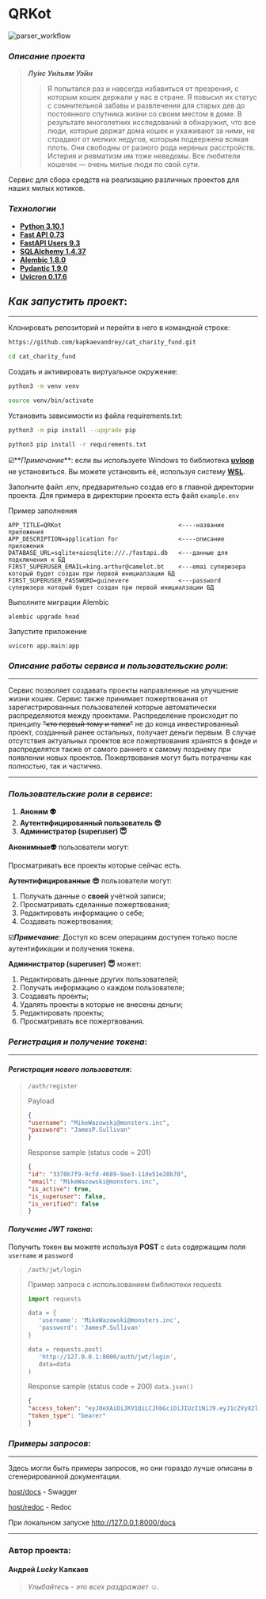 # QRKot

![parser_workflow](https://github.com/kapkaevandrey/cat_charity_fund/actions/workflows/test_workflow.yml/badge.svg)

### _Описание проекта_
> ***Лу́ис Уи́льям Уэ́йн***
>>Я попытался раз и навсегда избавиться от презрения, 
> с которым кошек держали у нас в стране. Я повысил их статус с сомнительной забавы и 
> развлечения для старых дев до постоянного спутника жизни со своим местом в доме. 
> В результате многолетних исследований я обнаружил, что все люди, 
> которые держат дома кошек и ухаживают за ними, не страдают от мелких недугов, 
> которым подвержена всякая плоть. Они свободны от разного рода нервных расстройств. 
> Истерия и ревматизм им тоже неведомы. 
> Все любители кошечек — очень милые люди по свой сути.
>>
Сервис для сбора средств на реализацию различных проектов для наших милых котиков.

### _Технологии_
 - __[Python 3.10.1](https://docs.python.org/3/)__
 - __[Fast API 0.73](https://fastapi.tiangolo.com/)__
 - __[FastAPI Users 9.3](https://fastapi-users.github.io/fastapi-users/9.3/)__
 - __[SQLAlchemy 1.4.37](https://www.sqlalchemy.org/)__
 - __[Alembic 1.8.0](https://alembic.sqlalchemy.org/en/latest/)__
 - __[Pydantic 1.9.0](https://alembic.sqlalchemy.org/en/latest/)__
 - __[Uvicron 0.17.6](https://www.uvicorn.org/)__

## _Как запустить проект_:
________________________________________

Клонировать репозиторий и перейти в него в командной строке:

```bash
https://github.com/kapkaevandrey/cat_charity_fund.git
```

```bash
cd cat_charity_fund
```

Cоздать и активировать виртуальное окружение:

```bash
python3 -m venv venv
```

```bash
source venv/bin/activate
```

Установить зависимости из файла requirements.txt:

```bash
python3 -m pip install --upgrade pip
```

```bash
python3 pip install -r requirements.txt
```
☑️**_Примечание_**: если вы используете Windows то библиотека **[uvloop](https://uvloop.readthedocs.io/)** не установиться.
Вы можете установить её, используя систему **[WSL](https://docs.microsoft.com/en-us/windows/wsl/install)**.

Заполните файл .env, предварительно создав его в главной директории проекта. Для примера в директории проекта есть файл ```example.env```

Пример заполнения
```
APP_TITLE=QRKot                                 <----название приложения
APP_DESCRIPTION=application for                 <----описание приложения
DATABASE_URL=sqlite+aiosqlite:///./fastapi.db   <---данные для подключения к БД
FIRST_SUPERUSER_EMAIL=king.arthur@camelot.bt    <---emai суперюзера который будет создан при первой инициалзации БД
FIRST_SUPERUSER_PASSWORD=guinevere              <---password суперюзера который будет создан при первой инициалзации БД
```

Выполните миграции Alembic
```shell
alembic upgrade head
```
Запустите приложение
```shell
uvicorn app.main:app
```

### _Описание работы сервиса и пользовательские роли_:
__________________________________________
Сервис позволяет создавать проекты направленные на улучшение жизни кошек. Сервис также принимает пожертвования от зарегистрированных
пользователей которые автоматически распределяются между проектами. Распределение происходит по принципу ~~"кто первый тому и тапки"~~
не до конца инвестированный проект, созданный ранее остальных, получает деньги первым.
В случае отсутствия актуальных проектов все пожертвования хранятся в фонде и распределятся также от самого раннего к самому позднему
при появлении новых проектов. Пожертвования могут быть потрачены как полностью, так и частично.
_______________________________________________________
### _Пользовательские роли в сервисе_:
1. **Аноним :alien:**
2. **Аутентифицированный пользователь :sunglasses:**
3. **Администратор (superuser) :innocent:**

**Анонимные:alien:** пользователи могут:

Просматривать все проекты которые сейчас есть.

**Аутентифицированные :sunglasses:** пользователи могут:
1. Получать данные о **своей** учётной записи;
2. Просматривать сделанные пожертвования;
3. Редактировать информацию о себе;
4. Создавать пожертвования;

☑️***Примечание***: Доступ ко всем операциям доступен только после аутентификации и получения токена.

**Администратор (superuser)  :innocent:** может:
1. Редактировать данные других пользователей;
2. Получать информацию о каждом пользователе;
3. Создавать проекты;
4. Удалять проекты в которые не внесены деньги;
5. Редактировать проекты;
6. Просматривать все пожертвования.

### _Регистрация и получение токена_:
______________________________________
#### _Регистрация нового пользователя_:
>```/auth/register```
>
>Payload
>```json
>{
>"username": "MikeWazowski@monsters.inc",
>"password": "JamesP.Sullivan"
>}
>```
>Response sample (status code = 201)
>```json
>{
>"id": "3370b7f9-9cfd-4689-9ae3-11de51e28b70",
>"email": "MikeWazowski@monsters.inc",
>"is_active": true,
>"is_superuser": false,
>"is_verified": false
>}
>```
#### _Получение JWT токена_:
Получить токен вы можете используя **POST** с ```data``` содержащим поля ```username``` и ```password```
>```/auth/jwt/login```
>
>Пример запроса с использованием библиотеки requests
>```python
>import requests
>
>data = {
>    'username': 'MikeWazowski@monsters.inc',
>    'password': 'JamesP.Sullivan'
>}
>
>data = requests.post(
>    'http://127.0.0.1:8000/auth/jwt/login',
>    data=data
>)
>```
>Response sample (status code = 200) ```data.json()```
> ```json lines
> {
> "access_token": "eyJ0eXAiOiJKV1QiLCJhbGciOiJIUzI1NiJ9.eyJ1c2VyX2lkIjoiMzM3MGI3ZjktOWNmZC00Njg5LTlhZTMtMTFkZTUxZTI4YjcwIiwiYXVkIjpbImZhc3RhcGktdXNlcnM6YXV0aCJdLCJleHAiOjE2NTQzNzExMzR9.ZmyiCND1aH2x0d29tFgn3inlF_Fmi2tywMVJLZgt2BM",
> "token_type": "bearer"
> }


### _Примеры запросов_:
_________________________________
Здесь могли быть примеры запросов, но они гораздо лучше описаны в сгенерированной документации. 

[host/docs]() - Swagger 

[host/redoc]() - Redoc

При локальном запуске http://127.0.0.1:8000/docs


________________________________

### Автор проекта:
#### Андрей ***Lucky*** Капкаев
>*Улыбайтесь - это всех раздражает :relaxed:.*
